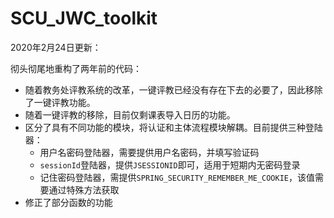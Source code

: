 # SCU_JWC_toolkit
2020年2月24日更新：

彻头彻尾地重构了两年前的代码：

- 随着教务处评教系统的改革，一键评教已经没有存在下去的必要了，因此移除了一键评教功能。
- 随着一键评教的移除，目前仅剩课表导入日历的功能。
- 区分了具有不同功能的模块，将认证和主体流程模块解耦。目前提供三种登陆器：
  - 用户名密码登陆器，需要提供用户名密码，并填写验证码
  - `sessionId`登陆器，提供`JSESSIONID`即可，适用于短期内无密码登录
  - 记住密码登陆器，需提供`SPRING_SECURITY_REMEMBER_ME_COOKIE`，该值需要通过特殊方法获取
- 修正了部分函数的功能